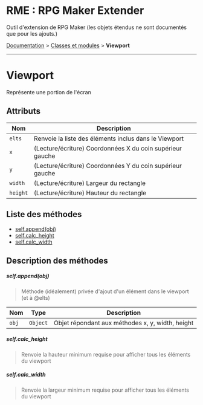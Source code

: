 # RME : RPG Maker Extender
Outil d'extension de RPG Maker (les objets étendus ne sont documentés que pour les ajouts.)

[Documentation](README.md) > [Classes et modules](Classes%20et%20modules.md) > **Viewport**  
- - -  
# Viewport
Représente une portion de l'écran

## Attributs
Nom|Description  
--- | ---  
`elts`|Renvoie la liste des éléments inclus dans le Viewport  
`x`|(Lecture/écriture) Coordonnées X du coin supérieur gauche  
`y`|(Lecture/écriture) Coordonnées Y du coin supérieur gauche  
`width`|(Lecture/écriture) Largeur du rectangle  
`height`|(Lecture/écriture) Hauteur du rectangle  
## Liste des méthodes
*    [self.append(obj)](#selfappendobj)
*    [self.calc_height](#selfcalc_height)
*    [self.calc_width](#selfcalc_width)


## Description des méthodes
##### self.append(obj)

> Méthode (idéalement) privée d'ajout d'un élément dans le viewport (et à @elts)

  
Nom|Type|Description  
--- | --- | ---  
`obj`|`Object`|Objet répondant aux méthodes x, y, width, height  




##### self.calc_height

> Renvoie la hauteur minimum requise pour afficher tous les éléments du viewport

  




##### self.calc_width

> Renvoie la largeur minimum requise pour afficher tous les éléments du viewport

  




